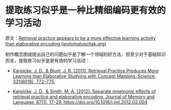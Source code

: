 # 提取练习似乎是一种比精细编码更有效的学习活动

原文：[Retrieval practice appears to be a more effective learning activity than elaborative encoding (andymatuschak.org)](https://notes.andymatuschak.org/z6z7GhYwjvT6eYbBDQgUbmcshywmskqnVs3Y6)

制作概念图或提出自己的问题似乎是了解一个领域的好方法，但至少对于基础知识而言，提取练习似乎是更有效的学习活动：

- [Karpicke, J. D., & Blunt, J. R. (2011). Retrieval Practice Produces More Learning than Elaborative Studying with Concept Mapping. Science, 331(6018), 772–775.](https://notes.andymatuschak.org/z78CeJK6CpQWhzruLZZ8cVxeQ2WaHgzHNmHsq)

- [Karpicke, J. D., & Smith, M. A. (2012). Separate mnemonic effects of retrieval practice and elaborative encoding. Journal of Memory and Language, 67(1), 17–29. https:\/\/doi.org\/10.1016\/j.jml.2012.02.004](https://notes.andymatuschak.org/Karpicke%2C_J._D.%2C_%26_Smith%2C_M._A._(2012)._Separate_mnemonic_effects_of_retrieval_practice_and_elaborative_encoding._Journal_of_Memory_and_Language%2C_67(1)%2C_17–29._https%3A\%2F\%2Fdoi.org\%2F10.1016\%2Fj.jml.2012.02.004)